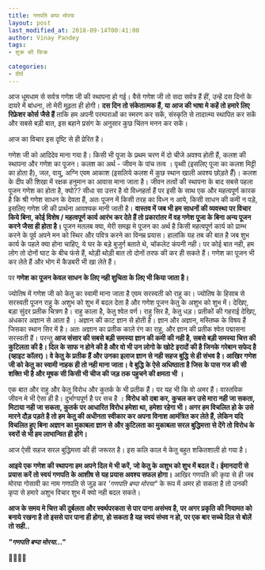 ```yaml
---
title: गणपति बप्पा मोरया
layout: post
last_modified_at: 2018-09-14T00:41:00
author: Vinay Pandey
tags:
- शुक्र की फिक्र

categories:
- दीर्घ
---
```

आज धूमधाम से सर्वत्र गणेश जी की स्थापना हो गई। वैसे गणेश जी तो सदा सर्वत्र हैं हीं, उन्हें दस दिनों के दायरे में बांधना, तो मेरी मूढ़ता ही होगी। **दस दिन तो संकेतात्मक हैं, या आज की भाषा मे कहें तो हमारे लिए रिफ्रेशर कोर्स जैसे हैं** ताकि हम अपनी परम्पराओं का स्मरण कर सकें, संस्कृति से तादात्म्य स्थापित कर सकें और सबसे बड़ी बात, इस बहाने प्रसंग के अनुसार कुछ चिंतन मनन कर सकें। 

आज का विचार इस दृष्टि से ही प्रेरित है।

गणेश जी को आदिदेव माना गया है। किसी भी पूजा के प्रथम चरण में दो चीजे अवश्य होती हैं, कलश की स्थापना और गणेश का पूजन। कलश का अर्थ - जीवन के पांच तत्व । पृथ्वी (इसलिए पूजा का कलश मिट्टी का होता है), जल, वायु, अग्नि एवम आकाश (इसलिये कलश में कुछ स्थान खाली अवश्य छोड़ते हैँ)। कलश के दीप की शिखा में रक्षक हनुमान का आवास माना जाता है।  जीवन तत्वों की स्थापना के बाद सबसे पहला पूजन गणेश का  होता है, क्यो?? सीधा सा उत्तर है वो विध्नहर्ता हैं पर इसी के साथ एक और महत्वपूर्ण कारक है कि श्री गणेश साधन के देवता हैं, अतः पूजन में किसी तरह का विध्न न आये, किसी साधन की कमी न पड़े, इसलिए गणेश जी की प्रार्थना आवश्यक मानी जाती है। **वास्तव में जब भी हम साधनों की व्यवस्था पर विचार किये बिना, कोई विशेष / महत्वपूर्ण कार्य आरंभ कर देते हैं तो प्रकारांतर में वह गणेश पूजा के बिना अन्य पूजन करने जैसा ही होता है।** पूजन मतलब क्या, मेरी समझ मे पूजन का अर्थ है किसी महत्वपूर्ण कार्य को प्राम्भ करने के पूर्व अपने मन को स्थिर और पवित्र करने का विनम्र प्रयास। हालांकि यह तब की बात है जब शुभ कार्य के पहले क्या होना चाहिए, ये घर के बड़े बुजुर्ग बताते थे, चॉकलेट कंपनी नही। पर कोई बात नही, हम लोग तो दोनों घाट के बीच फंसे हैं, थोड़ी थोड़ी बात तो दोनों तरफ की कर ही सकते हैं। गणेश का पूजन भी कर लेते हैं और भोग में कैडबरी भी खा लेते हैं। 

पर **गणेश का पूजन केवल साधन के लिए नही शुचिता के लिए भी किया जाता है।** 

ज्योतिष में गणेश जी को केतु का स्वामी माना जाता है एवम सरस्वती को राहु का। ज्योतिष के हिसाब से सरस्वती पूजन राहु के अशुभ को शुभ में बदल देता है और गणेश पूजन केतु के अशुभ को शुभ में।   देखिए, बड़ा सुंदर प्रतीक चित्रण है। राहु काला है, केतु श्वेत वर्ण। राहु सिर है, केतु धड़। प्रतीकों की गहराई देखिए, अंधकार अज्ञान से आता है । अज्ञान की काट ज्ञान से होती है। ज्ञान और अज्ञान, मस्तिष्क के विषय हैं जिसका स्थान सिर में है। अतः अज्ञान का प्रतीक काले रंग का राहु, और  ज्ञान की प्रतीक श्वेत पद्मासना सरस्वती हैं।
परन्तु **आज संसार की सबसे बड़ी समस्या ज्ञान की कमी की नही है, सबसे बड़ी समस्या चित्त की कुटिलता की है। दिल के साफ न होने की है और वो भी उन लोगो के खोटे इरादों की है जिनके गरेबान सफेद है (व्हाइट कॉलर)। वे केतु के प्रतीक हैं और उनका इलाज ज्ञान से नही सहज बुद्धि से ही संभव है। आखिर गणेश जी को केतु का स्वामी नाहक ही तो नही माना जाता। वे बुद्धि के ऐसे अधिष्ठाता है जिस के पास गज की सी शक्ति भी है और मूषक सी किसी भी चीज की जड़ तक पहुचने की क्षमता भी ।**

एक बात और राहु और केतु विरोध और कुतर्क के भी प्रतीक हैं। पर यह भी कि वो अमर हैं।  वास्तविक जीवन मे भी ऐसा ही है।  दुर्भाग्यपूर्ण है पर सच है । **विरोध को दबा कर, कुचल कर उसे मारा नही जा सकता, मिटाया नही जा सकता, कुतर्क पर आधारित विरोध हमेशा था, हमेशा रहेगा भी। अगर हम विचलित हो के उसे मारने दौड़ पड़ते है तो हम केतु की अधीनता स्वीकार कर अपना विनाश आमंत्रित कर लेते हैं, लेकिन यदि विचलित हुए बिना अज्ञान का मुकाबला ज्ञान से और कुटिलता का मुकाबला सरल बुद्धिमत्ता से देंगे तो विरोध के स्वरों से भी हम लाभान्वित ही होंगे।** 

आज ऐसी सहज सरल बुद्धिमत्ता की ही जरूरत है। इस कलि काल मे केतु बहुत शकितशाली हो गया है। 

**आइये एक गणेश की स्थापना हम अपने दिल मे भी करें, जो केतु के अशुभ को शुभ में बदल दें। ईमानदारी से प्रयास करें तो स्वयं गणपति के आशीष से यह प्रयास अवश्य सफल होगा।** आखिर गणपति की कृपा से ही जब मोरया गोसावी का नाम गणपति से जुड़ कर *'गणपति बप्पा मोरया"* के रूप में अमर हो सकता है तो उनकी कृपा से हमारे अशुभ विचार शुभ में क्यो नही बदल सकते। 

**आज के समय मे चित्त की दुर्बलता और स्वर्थपरकता से पार पाना असंभव है, पर अगर प्रकृति की नियामत को बनाये रखना है तो इससे पार पाना ही होगा, हो सकता है यह स्वयं संभव न हो, पर एक बार सच्चे दिल से बोलें तो सही..**

***"गणपति बप्पा मोरया..."***

🙏🌷🌷🙏



